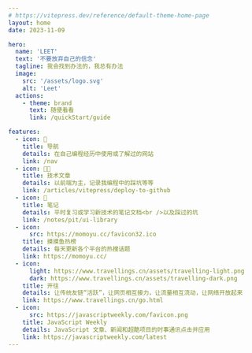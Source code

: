 ```yaml
---
# https://vitepress.dev/reference/default-theme-home-page
layout: home
date: 2023-11-09

hero:
  name: 'LEET'
  text: '不要放弃自己的信念'
  tagline: 我会找到办法的，我总有办法
  image:
    src: '/assets/logo.svg'
    alt: 'Leet'
  actions:
    - theme: brand
      text: 随便看看
      link: /quickStart/guide

features:
  - icon: 🔎
    title: 导航
    details: 在自己编程经历中使用或了解过的网站
    link: /nav
  - icon: 🧑‍💻
    title: 技术文章
    details: 以前端为主，记录我编程中的踩坑等等
    link: /articles/vitepress/deploy-to-github
  - icon: 📒
    title: 笔记
    details: 平时复习或学习新技术的笔记文档<br />以及踩过的坑
    link: /notes/pit/ui-library
  - icon:
      src: https://momoyu.cc/favicon32.ico
    title: 摸摸鱼热榜
    details: 每天更新各个平台的热搜话题
    link: https://momoyu.cc/
  - icon:
      light: https://www.travellings.cn/assets/travelling-light.png
      dark: https://www.travellings.cn/assets/travelling-dark.png
    title: 开往
    details: 让传统友链“活跃”，让网页相互接力，让流量相互流动，让网络开放起来
    link: https://www.travellings.cn/go.html
  - icon:
      src: https://javascriptweekly.com/favicon.png
    title: JavaScript Weekly
    details: JavaScript 文章、新闻和超酷项目的时事通讯点击并应用
    link: https://javascriptweekly.com/latest
---
```


<style>
.image-src {
  border-radius: 9999px;
}
</style>

